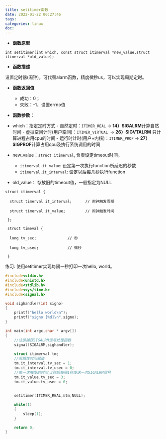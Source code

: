 ```yaml
---
title: setitimer函数
date: 2022-01-22 00:27:46
tags:
categories: linux
doc:
---
```




- **函数原型**    

```
int setitimer(int which, const struct itimerval *new_value,struct itimerval *old_value);
```

- **函数描述**

设置定时器(闹钟)，可代替alarm函数，精度微秒us，可以实现周期定时。

- **函数返回值**
  -  成功：0；
  -  失败：-1，设置errno值

-  **函数参数：** 
  -  which：指定定时方式
    - 自然定时：`ITIMER_REAL` → **14）SIGALRM**计算自然时间
    - 虚拟空间计时(用户空间)：`ITIMER_VIRTUAL `→ **26）SIGVTALRM** 只计算进程占用cpu的时间
    - 运行时计时(用户+内核)：`ITIMER_PROF` → **27）SIGPROF**计算占用cpu及执行系统调用的时间
  - new_value：`struct itimerval`, 负责设定timeout时间。
    - `itimerval.it_value`: 设定第一次执行function所延迟的秒数 
    - `itimerval.it_interval`: 设定以后每几秒执行function
  - old_value： 存放旧的timeout值，一般指定为NULL

```
struct itimerval { 

  struct timerval it_interval; 		// 闹钟触发周期

  struct timerval it_value; 		// 闹钟触发时间

 }; 

 struct timeval { 

  long tv_sec; 				// 秒

  long tv_usec; 			// 微秒

 }       
```



练习: 使用setitimer实现每隔一秒打印一次hello, world。

 

```c
#include<stdio.h>
#include<unistd.h>
#include<stdlib.h>
#include<sys/time.h>
#include<signal.h>

void sighandler(int signo)
{
    printf("hello world\n");
	printf("signo [%d]\n",signo);
}

int main(int argc,char * argv[])
{
	//注册捕获SIGALRM信号处理函数
	signal(SIGALRM,sighandler);
	
	struct itimerval tm;
	//周期性时间赋值
	tm.it_interval.tv_sec = 1;
	tm.it_interval.tv_usec = 0;
	//第一次触发的时间,3秒后每隔1秒发送一次SIGALRM信号
	tm.it_value.tv_sec = 3;
	tm.it_value.tv_usec = 0;
	
	
	setitimer(ITIMER_REAL,&tm,NULL);

	while(1)
	{
		sleep(1);
	}

	return 0;
}

```

